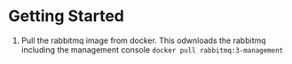 # Getting Started  

1. Pull the rabbitmq image from docker. This odwnloads the rabbitmq including the management console 
   `docker pull rabbitmq:3-management`